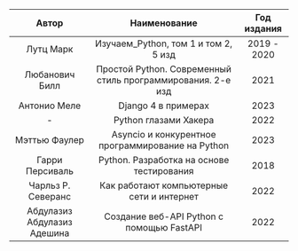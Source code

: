 |            Автор            |                        Наименование                         | Год издания |
|:---------------------------:|:-----------------------------------------------------------:|:-----------:|
|          Лутц Марк          |            Изучаем_Python, том 1 и том 2, 5 изд             | 2019 - 2020 |
|       Любанович Билл        | Простой Python. Современный стиль программирования. 2-е изд |    2021     |
|        Антонио Меле         |                     Django 4 в примерах                     |    2023     |
|              -              |                    Python глазами Хакера                    |    2022     |
|        Мэттью Фаулер        |      Asyncio и конкурентное программирование на Python      |    2023     |
|       Гарри Персиваль       |          Python. Разработка на основе тестирования          |    2018     |
|     Чарльз Р. Северанс      |          Как работают компьютерные сети и интернет          |    2022     |
| Абдулазиз Абдулазиз Адешина |          Создание веб-API Python с помощью FastAPI          |    2022     |



